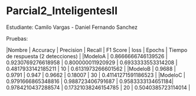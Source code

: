 # Parcial2_InteligentesII

Estudiante: Camilo Vargas  -  Daniel Fernando Sanchez

Pruebas:

|Nombre   | Accuracy            | Precision           | Recall            | F1 Score            | loss                | Epochs  | Tiempo de respuesta (2 detecciones) |
|ModeloA  | 0.8666666746139526  | 0.9230769276618958  | 0.800000011920929 | 0.6933333553314208  | 0.4817933142185211  | 10      | 0.6131973266601562                  |
|ModeloB  | 0.9688              | 0.9791              | 0.947             | 0.9662              | 0.18007             | 30      | 0.41141271591186523                 |
|ModeloC  | 0.9791666865348816  | 0.988723406791687   | 0.9583333134651184| 0.9784210437288574  | 0.17321038246154785 | 20      | 0.5040385723114014                  |
